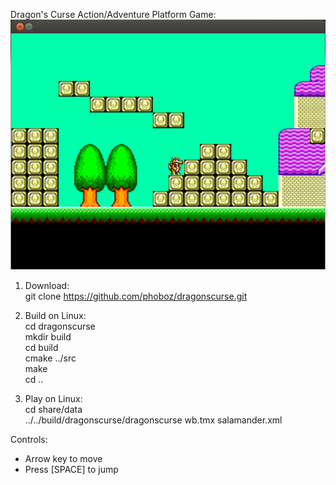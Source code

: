 Dragon's Curse Action/Adventure Platform Game:
![Screenshot01](/share/data/screenshot01.png)

1. Download:  
git clone https://github.com/phoboz/dragonscurse.git  
  
2. Build on Linux:  
cd dragonscurse  
mkdir build  
cd build  
cmake ../src  
make  
cd ..  
  
3. Play on Linux:  
cd share/data  
../../build/dragonscurse/dragonscurse wb.tmx salamander.xml  
  
Controls:  
- Arrow key to move  
- Press [SPACE] to jump  
  
